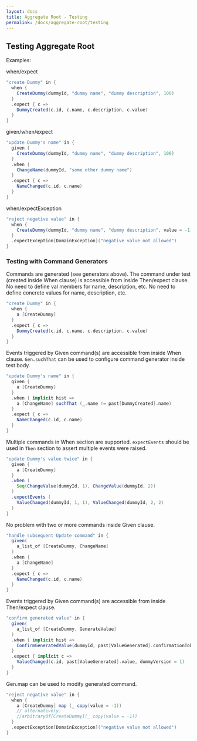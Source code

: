 ```yaml
---
layout: docs
title: Aggregate Root - Testing
permalink: /docs/aggregate-root/testing
---
```

## Testing Aggregate Root

Examples:

when/expect

```scala
"create Dummy" in {
  when {
    CreateDummy(dummyId, "dummy name", "dummy description", 100)
  }
  .expect { c =>
    DummyCreated(c.id, c.name, c.description, c.value)
  }
}
```

given/when/expect

```scala
"update Dummy's name" in {
  given {
    CreateDummy(dummyId, "dummy name", "dummy description", 100)
  }
  .when {
    ChangeName(dummyId, "some other dummy name")
  }
  .expect { c =>
    NameChanged(c.id, c.name)
  }
}
```

when/expectException

```scala
"reject negative value" in {
  when {
    CreateDummy(dummyId, "dummy name", "dummy description", value = -1)
  }
  .expectException[DomainException]("negative value not allowed")
}
```

### Testing with Command Generators

Commands are generated (see generators above). The command under test (created inside When clause) is accessible from inside Then/expect clause. No need to define val members for name, description, etc. No need to define concrete values for name, description, etc.

```scala
"create Dummy" in {
  when {
    a [CreateDummy]
  }
  .expect { c =>
    DummyCreated(c.id, c.name, c.description, c.value)
  }
}
```

Events triggered by Given command(s) are accessible from inside When clause. `Gen.suchThat` can be used to configure command generator inside test body.

```scala
"update Dummy's name" in {
  given {
    a [CreateDummy]
  }
  .when { implicit hist =>
    a [ChangeName] suchThat (_.name != past[DummyCreated].name)
  }
  .expect { c =>
    NameChanged(c.id, c.name)
  }
}
```

Multiple commands in When section are supported. `expectEvents` should be used in `Then` section to assert multiple events were raised.

```scala
"update Dummy's value twice" in {
  given {
    a [CreateDummy]
  }
  .when (
    Seq(ChangeValue(dummyId, 1), ChangeValue(dummyId, 2))
  )
  .expectEvents (
    ValueChanged(dummyId, 1, 1), ValueChanged(dummyId, 2, 2)
  )
}
```

No problem with two or more commands inside Given clause.

```scala
"handle subsequent Update command" in {
  given(
    a_list_of [CreateDummy, ChangeName]
  )
  .when {
    a [ChangeName]
  }
  .expect { c =>
    NameChanged(c.id, c.name)
  }
}
```

Events triggered by Given command(s) are accessible from inside Then/expect clause.

```scala
"confirm generated value" in {
  given(
    a_list_of [CreateDummy, GenerateValue]
  )
  .when { implicit hist =>
    ConfirmGeneratedValue(dummyId, past[ValueGenerated].confirmationToken)
  }
  .expect { implicit c =>
    ValueChanged(c.id, past[ValueGenerated].value, dummyVersion = 1)
  }
}
```

Gen.map can be used to modify generated command.

```scala
"reject negative value" in {
  when {
    a [CreateDummy] map (_ copy(value = -1))
    // alternatively:
    //arbitraryOf[CreateDummy](_ copy(value = -1))
  }
  .expectException[DomainException]("negative value not allowed")
}
```